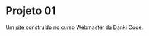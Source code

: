 # Projeto 01
<p>Um <a href="https://brenopinna.github.io/projeto-01-webmaster/">site</a> construído no curso Webmaster da Danki Code.</p>